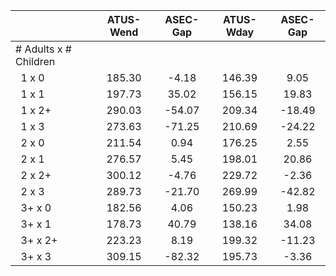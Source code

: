 
|                      |    ATUS-Wend |     ASEC-Gap |    ATUS-Wday |     ASEC-Gap |
| -------------------- | :----------: | :----------: | :----------: | :----------: |
| # Adults x # Children |              |              |              |              |
| &nbsp;&nbsp;1 x 0    |       185.30 |        -4.18 |       146.39 |         9.05 |
| &nbsp;&nbsp;1 x 1    |       197.73 |        35.02 |       156.15 |        19.83 |
| &nbsp;&nbsp;1 x 2+   |       290.03 |       -54.07 |       209.34 |       -18.49 |
| &nbsp;&nbsp;1 x 3    |       273.63 |       -71.25 |       210.69 |       -24.22 |
| &nbsp;&nbsp;2 x 0    |       211.54 |         0.94 |       176.25 |         2.55 |
| &nbsp;&nbsp;2 x 1    |       276.57 |         5.45 |       198.01 |        20.86 |
| &nbsp;&nbsp;2 x 2+   |       300.12 |        -4.76 |       229.72 |        -2.36 |
| &nbsp;&nbsp;2 x 3    |       289.73 |       -21.70 |       269.99 |       -42.82 |
| &nbsp;&nbsp;3+ x 0   |       182.56 |         4.06 |       150.23 |         1.98 |
| &nbsp;&nbsp;3+ x 1   |       178.73 |        40.79 |       138.16 |        34.08 |
| &nbsp;&nbsp;3+ x 2+  |       223.23 |         8.19 |       199.32 |       -11.23 |
| &nbsp;&nbsp;3+ x 3   |       309.15 |       -82.32 |       195.73 |        -3.36 |

